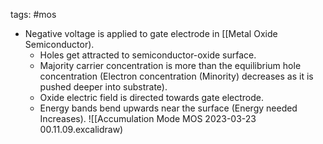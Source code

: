 tags: #mos 
- Negative voltage is applied to gate electrode in [[Metal Oxide Semiconductor).
	- Holes get attracted to semiconductor-oxide surface.
	- Majority carrier concentration is more than the equilibrium hole concentration (Electron concentration (Minority) decreases as it is pushed deeper into substrate).
	- Oxide electric field is directed towards gate electrode.
	- Energy bands bend upwards near the surface (Energy needed Increases).
![[Accumulation Mode MOS 2023-03-23 00.11.09.excalidraw)
